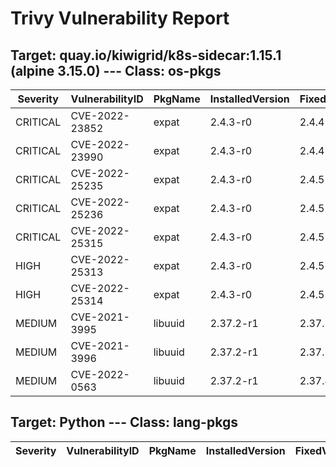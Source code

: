 # Trivy Vulnerability Report

## Target: quay.io/kiwigrid/k8s-sidecar:1.15.1 (alpine 3.15.0) --- Class: os-pkgs
|Severity|VulnerabilityID|PkgName|InstalledVersion|FixedVersion|
|--------|---------------|-------|----------------|------------|
|CRITICAL|CVE-2022-23852|expat|2.4.3-r0|2.4.4-r0|
|CRITICAL|CVE-2022-23990|expat|2.4.3-r0|2.4.4-r0|
|CRITICAL|CVE-2022-25235|expat|2.4.3-r0|2.4.5-r0|
|CRITICAL|CVE-2022-25236|expat|2.4.3-r0|2.4.5-r0|
|CRITICAL|CVE-2022-25315|expat|2.4.3-r0|2.4.5-r0|
|HIGH|CVE-2022-25313|expat|2.4.3-r0|2.4.5-r0|
|HIGH|CVE-2022-25314|expat|2.4.3-r0|2.4.5-r0|
|MEDIUM|CVE-2021-3995|libuuid|2.37.2-r1|2.37.3-r0|
|MEDIUM|CVE-2021-3996|libuuid|2.37.2-r1|2.37.3-r0|
|MEDIUM|CVE-2022-0563|libuuid|2.37.2-r1|2.37.4-r0|

## Target: Python --- Class: lang-pkgs
|Severity|VulnerabilityID|PkgName|InstalledVersion|FixedVersion|
|--------|---------------|-------|----------------|------------|
